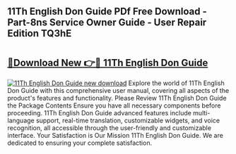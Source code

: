## 11Th English Don Guide PDf Free Download - Part-8ns Service Owner Guide - User Repair Edition TQ3hE

# <h2><a href="http://bc6708.oget.top/?id=11Th+English+Don+Guide">🔗Download New 👉🔴 11Th English Don Guide</a></h2>

[![11Th English Don Guide new download](https://i.imgur.com/5g1atiW.png)](http://bc6708.oget.top/?id=11Th+English+Don+Guide)
Explore the world of 11Th English Don Guide with this comprehensive user manual, covering all aspects of the product's features and functionality. Please Review 11Th English Don Guide the Package Contents Ensure you have all necessary components before proceeding. 11Th English Don Guide advanced features include multi-language support, real-time translation, customizable widgets, and voice recognition, all accessible through the user-friendly and customizable interface. Your Satisfaction is Our Mission 11Th English Don Guide. We are dedicated to ensuring your complete satisfaction.
